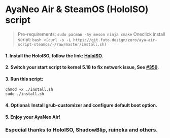 # AyaNeo Air & SteamOS (HoloISO) script

> Pre-requirements: `sudo pacman -Sy meson ninja cmake`
> Oneclick install script: `bash <(curl -s -L https://git.futo.design/zero/aya-air-script-steamos/-/raw/master/install.sh)`

#### 1. Install the HoloISO, follow the link: [HoloISO](https://github.com/theVakhovskeIsTaken/holoiso).

#### 2. Switch your start script to kernel 5.18 to fix network issue, See [#359](https://github.com/theVakhovskeIsTaken/holoiso/issues/359).

#### 3. Run this script:
```
chmod +x ./install.sh
sudo ./install.sh
```

#### 4. Optional: Install grub-customizer and configure default boot option.

#### 5. Enjoy your AyaNeo Air!

### Especial thanks to HoloISO, ShadowBlip, ruineka and others.
